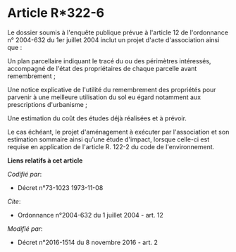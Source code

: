 # Article R*322-6

Le dossier soumis à l'enquête publique prévue à l'article 12 de l'ordonnance n° 2004-632 du 1er juillet 2004 inclut un projet
d'acte d'association ainsi que : 

Un plan parcellaire indiquant le tracé du ou des périmètres intéressés, accompagné de l'état des propriétaires de chaque
parcelle avant remembrement ; 

Une notice explicative de l'utilité du remembrement des propriétés pour parvenir à une meilleure utilisation du sol eu égard
notamment aux prescriptions d'urbanisme ; 

Une estimation du coût des études déjà réalisées et à prévoir. 

Le cas échéant, le projet d'aménagement à exécuter par l'association et son estimation sommaire ainsi qu'une étude d'impact,
lorsque celle-ci est requise en application de l'article R. 122-2 du code de l'environnement.

**Liens relatifs à cet article**

_Codifié par_:

  - Décret n°73-1023 1973-11-08

_Cite_:

  - Ordonnance n°2004-632 du 1 juillet 2004 - art. 12

_Modifié par_:

  - Décret n°2016-1514 du 8 novembre 2016 - art. 2
